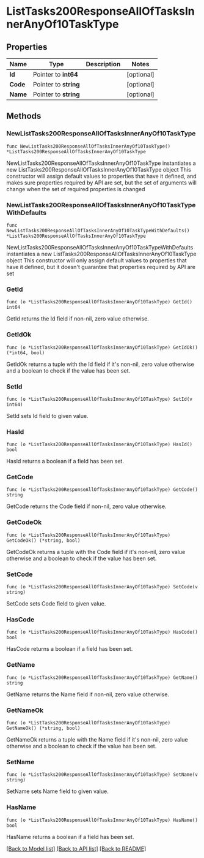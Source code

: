 # ListTasks200ResponseAllOfTasksInnerAnyOf10TaskType

## Properties

Name | Type | Description | Notes
------------ | ------------- | ------------- | -------------
**Id** | Pointer to **int64** |  | [optional] 
**Code** | Pointer to **string** |  | [optional] 
**Name** | Pointer to **string** |  | [optional] 

## Methods

### NewListTasks200ResponseAllOfTasksInnerAnyOf10TaskType

`func NewListTasks200ResponseAllOfTasksInnerAnyOf10TaskType() *ListTasks200ResponseAllOfTasksInnerAnyOf10TaskType`

NewListTasks200ResponseAllOfTasksInnerAnyOf10TaskType instantiates a new ListTasks200ResponseAllOfTasksInnerAnyOf10TaskType object
This constructor will assign default values to properties that have it defined,
and makes sure properties required by API are set, but the set of arguments
will change when the set of required properties is changed

### NewListTasks200ResponseAllOfTasksInnerAnyOf10TaskTypeWithDefaults

`func NewListTasks200ResponseAllOfTasksInnerAnyOf10TaskTypeWithDefaults() *ListTasks200ResponseAllOfTasksInnerAnyOf10TaskType`

NewListTasks200ResponseAllOfTasksInnerAnyOf10TaskTypeWithDefaults instantiates a new ListTasks200ResponseAllOfTasksInnerAnyOf10TaskType object
This constructor will only assign default values to properties that have it defined,
but it doesn't guarantee that properties required by API are set

### GetId

`func (o *ListTasks200ResponseAllOfTasksInnerAnyOf10TaskType) GetId() int64`

GetId returns the Id field if non-nil, zero value otherwise.

### GetIdOk

`func (o *ListTasks200ResponseAllOfTasksInnerAnyOf10TaskType) GetIdOk() (*int64, bool)`

GetIdOk returns a tuple with the Id field if it's non-nil, zero value otherwise
and a boolean to check if the value has been set.

### SetId

`func (o *ListTasks200ResponseAllOfTasksInnerAnyOf10TaskType) SetId(v int64)`

SetId sets Id field to given value.

### HasId

`func (o *ListTasks200ResponseAllOfTasksInnerAnyOf10TaskType) HasId() bool`

HasId returns a boolean if a field has been set.

### GetCode

`func (o *ListTasks200ResponseAllOfTasksInnerAnyOf10TaskType) GetCode() string`

GetCode returns the Code field if non-nil, zero value otherwise.

### GetCodeOk

`func (o *ListTasks200ResponseAllOfTasksInnerAnyOf10TaskType) GetCodeOk() (*string, bool)`

GetCodeOk returns a tuple with the Code field if it's non-nil, zero value otherwise
and a boolean to check if the value has been set.

### SetCode

`func (o *ListTasks200ResponseAllOfTasksInnerAnyOf10TaskType) SetCode(v string)`

SetCode sets Code field to given value.

### HasCode

`func (o *ListTasks200ResponseAllOfTasksInnerAnyOf10TaskType) HasCode() bool`

HasCode returns a boolean if a field has been set.

### GetName

`func (o *ListTasks200ResponseAllOfTasksInnerAnyOf10TaskType) GetName() string`

GetName returns the Name field if non-nil, zero value otherwise.

### GetNameOk

`func (o *ListTasks200ResponseAllOfTasksInnerAnyOf10TaskType) GetNameOk() (*string, bool)`

GetNameOk returns a tuple with the Name field if it's non-nil, zero value otherwise
and a boolean to check if the value has been set.

### SetName

`func (o *ListTasks200ResponseAllOfTasksInnerAnyOf10TaskType) SetName(v string)`

SetName sets Name field to given value.

### HasName

`func (o *ListTasks200ResponseAllOfTasksInnerAnyOf10TaskType) HasName() bool`

HasName returns a boolean if a field has been set.


[[Back to Model list]](../README.md#documentation-for-models) [[Back to API list]](../README.md#documentation-for-api-endpoints) [[Back to README]](../README.md)


